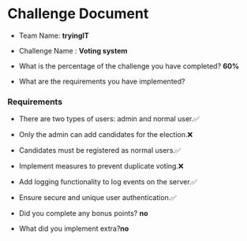# Challenge Document

- Team Name: **tryingIT**
- Challenge Name : **Voting system**

- What is the percentage of the challenge you have completed? **60%**

- What are the requirements you have implemented?

### Requirements

- There are two types of users: admin and normal user.✅
- Only the admin can add candidates for the election.❌
- Candidates must be registered as normal users.✅
- Implement measures to prevent duplicate voting.❌
- Add logging functionality to log events on the server.✅
- Ensure secure and unique user authentication.✅


- Did you complete any bonus points? **no**

- What did you implement extra?**no**
